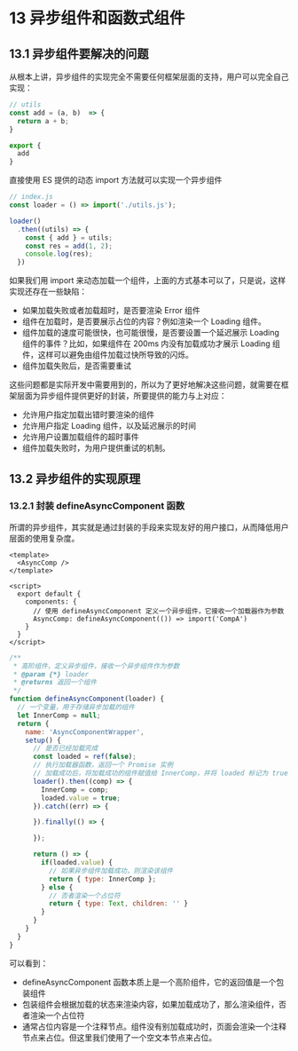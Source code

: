 # 13 异步组件和函数式组件

## 13.1 异步组件要解决的问题

从根本上讲，异步组件的实现完全不需要任何框架层面的支持，用户可以完全自己实现：

```js
// utils
const add = (a, b)  => {
  return a + b;
}

export {
  add
}
```

直接使用 ES 提供的动态 import 方法就可以实现一个异步组件

```js
// index.js
const loader = () => import('./utils.js');

loader()
  .then((utils) => {
    const { add } = utils;
    const res = add(1, 2);
    console.log(res);
  })
```

如果我们用 import 来动态加载一个组件，上面的方式基本可以了，只是说，这样实现还存在一些缺陷：
- 如果加载失败或者加载超时，是否要渲染 Error 组件
- 组件在加载时，是否要展示占位的内容？例如渲染一个 Loading 组件。
- 组件加载的速度可能很快，也可能很慢，是否要设置一个延迟展示 Loading 组件的事件？比如，如果组件在 200ms 内没有加载成功才展示 Loading 组件，这样可以避免由组件加载过快所导致的闪烁。
- 组件加载失败后，是否需要重试

这些问题都是实际开发中需要用到的，所以为了更好地解决这些问题，就需要在框架层面为异步组件提供更好的封装，所要提供的能力与上对应：
- 允许用户指定加载出错时要渲染的组件
- 允许用户指定 Loading 组件，以及延迟展示的时间
- 允许用户设置加载组件的超时事件
- 组件加载失败时，为用户提供重试的机制。

## 13.2 异步组件的实现原理

### 13.2.1 封装 defineAsyncComponent 函数

所谓的异步组件，其实就是通过封装的手段来实现友好的用户接口，从而降低用户层面的使用复杂度。

```vue
<template>
  <AsyncComp />
</template>

<script>
  export default {
    components: {
      // 使用 defineAsyncComponent 定义一个异步组件，它接收一个加载器作为参数
      AsyncComp: defineAsyncComponent(()) => import('CompA')
    }
  }
</script>
```

```js
/**
 * 高阶组件，定义异步组件，接收一个异步组件作为参数
 * @param {*} loader 
 * @returns 返回一个组件
 */
function defineAsyncComponent(loader) {
  // 一个变量，用于存储异步加载的组件
  let InnerComp = null;
  return {
    name: 'AsyncComponentWrapper',
    setup() {
      // 是否已经加载完成
      const loaded = ref(false);
      // 执行加载器函数，返回一个 Promise 实例
      // 加载成功后，将加载成功的组件赋值给 InnerComp，并将 loaded 标记为 true
      loader().then((comp) => {
        InnerComp = comp;
        loaded.value = true;
      }).catch((err) => {

      }).finally(() => {

      });

      return () => {
        if(loaded.value) {
          // 如果异步组件加载成功，则渲染该组件
          return { type: InnerComp };
        } else {
          // 否者渲染一个占位符
          return { type: Text, children: '' }
        }
      }
    }
  }
}
```

可以看到：
- defineAsyncComponent 函数本质上是一个高阶组件，它的返回值是一个包装组件
- 包装组件会根据加载的状态来渲染内容，如果加载成功了，那么渲染组件，否者渲染一个占位符
- 通常占位内容是一个注释节点。组件没有别加载成功时，页面会渲染一个注释节点来占位。但这里我们使用了一个空文本节点来占位。

